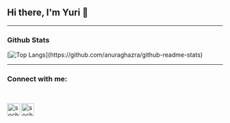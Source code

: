 ## Hi there, I'm Yuri 👋

___


### Github Stats

<!-- [![Anurag's GitHub stats](https://github-readme-stats.vercel.app/api?username=socherbyc&count_private=true&show_icons=true&theme=radical)](https://github.com/anuraghazra/github-readme-stats) -->


[![Top Langs]([https://github-readme-stats.vercel.app/api/top-langs/?username=socherbyc&layout=compact&langs_count=6&theme=radical](https://github-readme-stats.vercel.app/api/top-langs/?username=socherbyc&layout=compact&langs_count=8&theme=gruvbox&include_all_commits=true&exclude_repo=socherbyc.github.io&hide=html,blade,scss,css,vue))](https://github.com/anuraghazra/github-readme-stats)

___

### Connect with me:

<br />

[<img align="left" alt="socherbyc | LinkedIn" width="30px" src="https://cdn.jsdelivr.net/npm/simple-icons@v3/icons/linkedin.svg" />][linkedin]
[<img align="left" alt="socherbyc | Instagram" width="30px" src="https://cdn.jsdelivr.net/npm/simple-icons@v3/icons/gitlab.svg" />][gitlab]

[linkedin]: https://www.linkedin.com/in/socherbyc/
[gitlab]: https://www.gitlab.com/socherbyc
